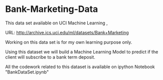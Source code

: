 # Bank-Marketing-Data

This data set available on UCI Machine Learning , 

URL: http://archive.ics.uci.edu/ml/datasets/Bank+Marketing

Working on this data set is for my own learning purpose only.

Using this dataset we will build a Machine Learning Model to predict if the client will subscribe to a bank term deposit.

All the codework related to this dataset is available on ipython Notebook "BankDataSet.ipynb"

